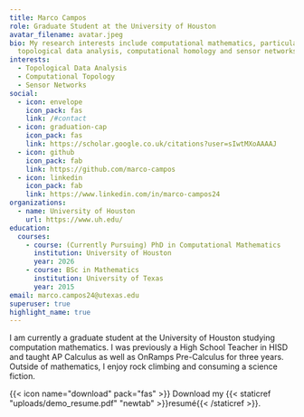 ```yaml
---
title: Marco Campos
role: Graduate Student at the University of Houston
avatar_filename: avatar.jpeg
bio: My research interests include computational mathematics, particularly
  topological data analysis, computational homology and sensor networks.
interests:
  - Topological Data Analysis
  - Computational Topology
  - Sensor Networks
social:
  - icon: envelope
    icon_pack: fas
    link: /#contact
  - icon: graduation-cap
    icon_pack: fas
    link: https://scholar.google.co.uk/citations?user=sIwtMXoAAAAJ
  - icon: github
    icon_pack: fab
    link: https://github.com/marco-campos
  - icon: linkedin
    icon_pack: fab
    link: https://www.linkedin.com/in/marco-campos24
organizations:
  - name: University of Houston
    url: https://www.uh.edu/
education:
  courses:
    - course: (Currently Pursuing) PhD in Computational Mathematics
      institution: University of Houston
      year: 2026
    - course: BSc in Mathematics
      institution: University of Texas
      year: 2015
email: marco.campos24@utexas.edu
superuser: true
highlight_name: true
---
```

I am currently a graduate student at the University of Houston studying computation mathematics. I was previously a High School Teacher in HISD and taught AP Calculus as well as OnRamps Pre-Calculus for three years. Outside of mathematics, I enjoy rock climbing and consuming a science fiction.

{{< icon name="download" pack="fas" >}} Download my {{< staticref "uploads/demo_resume.pdf" "newtab" >}}resumé{{< /staticref >}}.